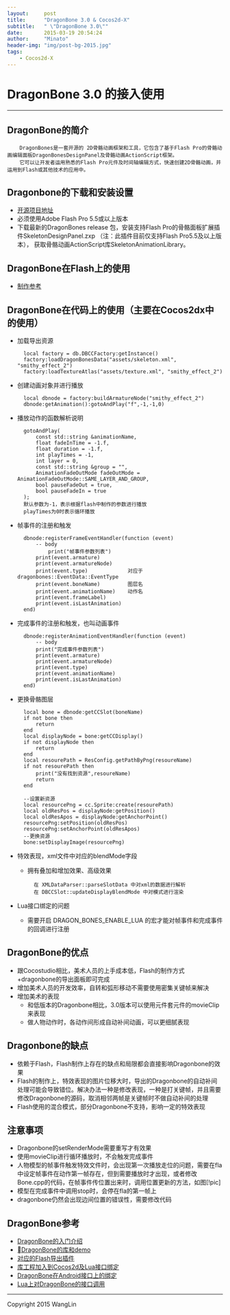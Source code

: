 ```yaml
---
layout:     post
title:      "DragonBone 3.0 & Cocos2d-X"
subtitle:   " \"DragonBone 3.0\""
date:       2015-03-19 20:54:24
author:     "Minato"
header-img: "img/post-bg-2015.jpg"
tags:
    - Cocos2d-X
---
```


# DragonBone 3.0 的接入使用

<!-- create time: 2015-03-19 20:54:24  -->
-----

## DragonBone的简介


        DragonBones是一套开源的 2D骨骼动画框架和工具，它包含了基于Flash Pro的骨骼动画编辑面板DragonBonesDesignPanel及骨骼动画ActionScript框架。
        它可以让开发者运用熟悉的Flash Pro元件及时间轴编辑方式，快速创建2D骨骼动画，并运用到Flash或其他技术的应用中。

## Dragonbone的下载和安装设置
+ [开源项目地址][url7]
+ 必须使用Adobe Flash Pro 5.5或以上版本
+ 下载最新的DragonBones release 包，安装支持Flash Pro的骨骼面板扩展插件SkeletonDesignPanel.zxp （注：此插件目前仅支持Flash Pro5.5及以上版本）， 获取骨骼动画ActionScript库SkeletonAnimationLibrary。

## DragonBone在Flash上的使用
+ [制作参考][url8]

## DragonBone在代码上的使用（主要在Cocos2dx中的使用）
+ 加载导出资源

        local factory = db.DBCCFactory:getInstance()
    	factory:loadDragonBonesData("assets/skeleton.xml", "smithy_effect_2")
    	factory:loadTextureAtlas("assets/texture.xml", "smithy_effect_2")

+ 创建动画对象并进行播放

        local dbnode = factory:buildArmatureNode("smithy_effect_2")        
        dbnode:getAnimation():gotoAndPlay("f",-1,-1,0)

+ 播放动作的函数解析说明

        gotoAndPlay(    
            const std::string &animationName,
            float fadeInTime = -1.f,
            float duration = -1.f,
            int playTimes = -1,
            int layer = 0,
            const std::string &group = "",
            AnimationFadeOutMode fadeOutMode =  AnimationFadeOutMode::SAME_LAYER_AND_GROUP,
            bool pauseFadeOut = true,
            bool pauseFadeIn = true
        );
        默认参数为-1，表示根据flash中制作的参数进行播放
        playTimes为0时表示循环播放

+ 帧事件的注册和触发

        dbnode:registerFrameEventHandler(function (event)
    		-- body
        		print("帧事件参数列表")
    		print(event.armature)
    		print(event.armatureNode)
    		print(event.type)             对应于dragonbones::EventData::EventType
    		print(event.boneName)         图层名
    		print(event.animationName)    动作名
    		print(event.frameLabel)
    		print(event.isLastAnimation)       
        end)

+ 完成事件的注册和触发，也叫动画事件

        dbnode:registerAnimationEventHandler(function (event)
    		-- body
    		print("完成事件参数列表")
    		print(event.armature)
    		print(event.armatureNode)
    		print(event.type)
    		print(event.animationName)
    		print(event.isLastAnimation)
        end)
        
+ 更换骨骼图层

        local bone = dbnode:getCCSlot(boneName)
        if not bone then
            return
        end
        local displayNode = bone:getCCDisplay()
        if not displayNode then
            return
        end
        local resourePath = ResConfig.getPathByPng(resoureName)
        if not resourePath then
            print("没有找到资源",resoureName)
            return
        end

        --设置新资源
        local resourcePng = cc.Sprite:create(resourePath)
        local oldResPos = displayNode:getPosition()
        local oldResApos = displayNode:getAnchorPoint()
        resourcePng:setPosition(oldResPos)
        resourcePng:setAnchorPoint(oldResApos)
        --更换资源
        bone:setDisplayImage(resourcePng)   

+ 特效表现，xml文件中对应的blendMode字段
    - 拥有叠加和增加效果、高级效果
        
            在 XMLDataParser::parseSlotData 中对xml的数据进行解析
            在 DBCCSlot::updateDisplayBlendMode 中对模式进行渲染

+ Lua接口绑定的问题
    - 需要开启 DRAGON_BONES_ENABLE_LUA 的宏才能对帧事件和完成事件的回调进行注册
    
## DragonBone的优点
- 跟Cocostudio相比，美术人员的上手成本低，Flash的制作方式+dragonbone的导出面板即可完成
- 增加美术人员的开发效率，自转和弧形移动不需要使用密集关键帧来解决
- 增加美术的表现
    + 和低版本的Dragonbone相比，3.0版本可以使用元件套元件的movieClip来表现
    + 做人物动作时，各动作间形成自动补间动画，可以更细腻表现
    
## Dragonbone的缺点
- 依赖于Flash，Flash制作上存在的缺点和局限都会直接影响Dragonbone的效果
- Flash的制作上，特效表现的图片位移大时，导出的Dragonbone的自动补间处理可能会导致错位。解决办法一种是修改表现，一种是打关键帧，并且需要修改Dragonbone的源码，取消相邻两帧是关键帧时不做自动补间的处理
- Flash使用的混合模式，部分Dragonbone不支持，影响一定的特效表现

## 注意事项
+ Dragonbone的setRenderMode需要重写才有效果
+ 使用movieClip进行循环播放时，不会触发完成事件
+ 人物模型的帧事件触发特效文件时，会出现第一次播放走位的问题，需要在fla中设定帧事件在动作第一帧存在，但到需要播放时才出现，或者修改Bone.cpp的代码，在帧事件传位置出来时，调用位置更新的方法，如图[!pic]
+ 模型在完成事件中调用stop时，会停在fla的第一帧上
+ dragonbone仍然会出现边间位置的错误性，需要修改代码

## DragonBone参考
* [DragonBone的入门介绍][url1]
* [DragonBone的库和demo][url2]
* [对应的Flash导出插件][url3]
* [库工程加入到Cocos2d及Lua接口绑定][url4]
* [DragonBone在Android接口上的绑定][url5]
* [Lua上对DragonBone的接口调用][url6]

[url1]:http://dragonbones.effecthub.com/getting_started_cn.html
[url2]:https://github.com/DragonBones/DragonBonesCPP
[url3]:https://github.com/DragonBones/DesignPanel
[url4]:http://www.litefeel.com/how-to-do-lua-bindings-for-dragonbones-vs/
[url5]:http://www.litefeel.com/how-to-do-lua-bindings-for-dragonbones-android/
[url6]:http://www.litefeel.com/how-to-use-dragonbones-in-lua/
[url7]:http://dragonbones.github.com
[url8]:http://dragonbones.github.io/getting_started_cn.html


[pic]:d_p1

----
Copyright 2015 WangLin



